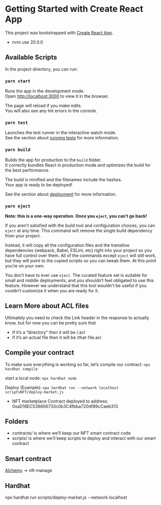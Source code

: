 # Getting Started with Create React App

This project was bootstrapped with [Create React App](https://github.com/facebook/create-react-app).
- nvm use 20.0.0

## Available Scripts

In the project directory, you can run:

### `yarn start`

Runs the app in the development mode.\
Open [http://localhost:3000](http://localhost:3000) to view it in the browser.

The page will reload if you make edits.\
You will also see any lint errors in the console.

### `yarn test`

Launches the test runner in the interactive watch mode.\
See the section about [running tests](https://facebook.github.io/create-react-app/docs/running-tests) for more information.

### `yarn build`

Builds the app for production to the `build` folder.\
It correctly bundles React in production mode and optimizes the build for the best performance.

The build is minified and the filenames include the hashes.\
Your app is ready to be deployed!

See the section about [deployment](https://facebook.github.io/create-react-app/docs/deployment) for more information.

### `yarn eject`

**Note: this is a one-way operation. Once you `eject`, you can’t go back!**

If you aren’t satisfied with the build tool and configuration choices, you can `eject` at any time. This command will remove the single build dependency from your project.

Instead, it will copy all the configuration files and the transitive dependencies (webpack, Babel, ESLint, etc) right into your project so you have full control over them. All of the commands except `eject` will still work, but they will point to the copied scripts so you can tweak them. At this point you’re on your own.

You don’t have to ever use `eject`. The curated feature set is suitable for small and middle deployments, and you shouldn’t feel obligated to use this feature. However we understand that this tool wouldn’t be useful if you couldn’t customize it when you are ready for it.

## Learn More about ACL files

Ultimately you need to check the Link header in the response to actually know, but for now you can be pretty sure that

- If it’s a “directory” then it will be /.acl
- If it’s an actual file then it will be /that-file.acl


## Compile your contract

To make sure everything is working so far, let’s compile our contract:
`npx hardhat compile`

start a local node:
`npx hardhat node`

Deploy (Example):
`npx hardhat run --network localhost scriptsNFT/deploy-market.js`
- NFT marketplace Contract deployed to address: 0xaD16EC538856733c0b3C4fbba720df89cCaeb313

## Folders
- contracts/ is where we’ll keep our NFT smart contract code
- scripts/ is where we’ll keep scripts to deploy and interact with our smart contract

## Smart contract
[Alchemy](https://dashboard.alchemy.com/apps) -> nft-manage

## Hardhat
npx hardhat run scripts/deploy-market.js --network localhost